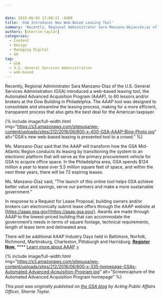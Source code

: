 ```yaml
---


date: 2016-06-02 12:00:21 -0400
title: 'GSA Introduces New Web-Based Leasing Tool'
summary: 'Recently, Regional Administrator Sara Manzano-D&iacute;az of the U.S. General Services Administration (GSA) introduced a web-based leasing tool, the Automated Advanced Acquisition Program (AAAP), to 60 lessors and/or brokers at the Dow Building in Philadelphia. The AAAP tool was designed to consolidate and streamline the leasing process, making for a more efficient, transparent process that also'
authors: [sherrie-taylor]
categories:
  - Content
  - Design
  - Managing Digital
  - UX
tag:
  - GSA
  - U.S. General Services Administration
  - web-based
---
```


Recently, Regional Administrator Sara Manzano-Díaz of the U.S. General Services Administration (GSA) introduced a web-based leasing tool, the Automated Advanced Acquisition Program (AAAP), to 60 lessors and/or brokers at the Dow Building in Philadelphia. The AAAP tool was designed to consolidate and streamline the leasing process, making for a more efficient, transparent process that also gets the best deal for the American taxpayer.


{% include image/full-width.html img="https://s3.amazonaws.com/sitesusa/wp-content/uploads/sites/212/2016/06/600-x-400-GSA-AAAP-Blog-Photo.jpg" alt="GSA's new web-based leasing is presented tool to a crowd." %}

Ms. Manzano-Diaz said that the AAAP will transform how the GSA Mid-Atlantic Region conducts its leasing by transitioning the system to an electronic platform that will serve as the primary procurement vehicle for GSA  to acquire office space.  In the Philadelphia area, GSA spends $124 million a year to lease over 5.5 million square feet of space, and within the next three years, there will be 72 expiring leases.

Ms. Manzano-Diaz said, ”The launch of this online tool helps GSA achieve better value and savings, serve our partners and make a more sustainable government.”

In response to a Request for Lease Proposal, building owners and/or brokers can electronically submit lease offers through the AAAP website at [https://aaap.gsa.gov](https://aaap.gsa.gov/). Awards are made through AAAP to the lowest-priced building that can accommodate the government’s needs in terms of square footage, technical requirements, length of lease term and delineated area.

There will be additional AAAP Industry Days held in Baltimore, Norfolk, Richmond, Martinsburg, Charleston, Pittsburgh and Harrisburg. [**Register Now**.](https://docs.google.com/a/gsa.gov/forms/d/1SZS9cgmhxiCYen1ybe95gG4wl94kA9mSQANLMb8OGIU/viewform?c=0&w=1) **** [Learn more about AAAP](http://www.gsa.gov/portal/content/168395) [>](http://www.gsa.gov/portal/content/168395)


{% include image/full-width.html img="https://s3.amazonaws.com/sitesusa/wp-content/uploads/sites/212/2016/06/600-x-335-homepage-GSAs-Automated-Advanced-Acquisition-Program.jpg" alt="Screencapture of the Automated Advanced Acquisition Program homepage" %}

_This post was originally published on [the GSA blog](http://gsablogs.gsa.gov/) by Acting Public Affairs Officer, Sherrie Taylor._